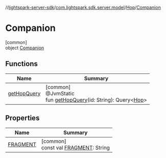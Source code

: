 //[lightspark-server-sdk](../../../../index.md)/[com.lightspark.sdk.server.model](../../index.md)/[Hop](../index.md)/[Companion](index.md)

# Companion

[common]\
object [Companion](index.md)

## Functions

| Name | Summary |
|---|---|
| [getHopQuery](get-hop-query.md) | [common]<br>@JvmStatic<br>fun [getHopQuery](get-hop-query.md)(id: String): Query&lt;[Hop](../index.md)&gt; |

## Properties

| Name | Summary |
|---|---|
| [FRAGMENT](-f-r-a-g-m-e-n-t.md) | [common]<br>const val [FRAGMENT](-f-r-a-g-m-e-n-t.md): String |
